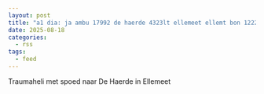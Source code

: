 ```yaml
---
layout: post
title: "a1 dia: ja ambu 17992 de haerde 4323lt ellemeet ellemt bon 122281"
date: 2025-08-18
categories: 
  - rss
tags: 
  - feed
---
```


Traumaheli met spoed naar De Haerde in Ellemeet

